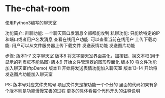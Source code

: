 # The-chat-room
使用Python3编写的聊天室

功能简介:
 群聊功能: 一个聊天窗口发消息全部都能收到
 私聊功能: 只能给特定的IP和端口或者用户名发消息
 查看在线用户功能: 可以查看当前在线用户
 上传下载功能: 用户可以从文件服务器上传下载文件
 发送表情功能
 发送图片功能

步骤:
 版本1-7 文字聊天室
 版本8 将文字聊天室界面美化，加按钮、换文本框(用于显示的列表框不能贴图)
 版本9 开始文件管理器的图形界面化
 版本10 将文件功能加入聊天室(ftpDemo)
 版本11 开始将发送表情功能加入聊天室
 版本13-14 开始将发送图片功能加入聊天室
 
PS:
 版本号对应文件夹尾号
 项目文件夹是按功能一个个分的
 里面的代码如果有多个版本则是功能慢慢完善的过程
 更多的具体看每个代码开头的注释说明
 
